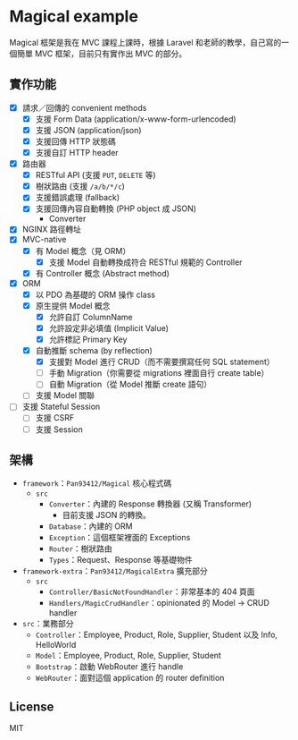# Magical example

Magical 框架是我在 MVC 課程上課時，根據 Laravel 和老師的教學，自己寫的一個簡單 MVC 框架，目前只有實作出 MVC 的部分。

## 實作功能

- [x] 請求／回傳的 convenient methods
  - [x] 支援 Form Data (application/x-www-form-urlencoded)
  - [x] 支援 JSON (application/json)
  - [x] 支援回傳 HTTP 狀態碼
  - [x] 支援自訂 HTTP header
- [x] 路由器
  - [x] RESTful API (支援 `PUT`, `DELETE` 等)
  - [x] 樹狀路由 (支援 `/a/b/*/c`)
  - [x] 支援錯誤處理 (fallback)
  - [x] 支援回傳內容自動轉換 (PHP object 成 JSON)
    - Converter
- [x] NGINX 路徑轉址
- [x] MVC-native
  - [x] 有 Model 概念（見 ORM）
    - [x] 支援 Model 自動轉換成符合 RESTful 規範的 Controller
  - [x] 有 Controller 概念 (Abstract method)
- [x] ORM
  - [x] 以 PDO 為基礎的 ORM 操作 class
  - [x] 原生提供 Model 概念
    - [x] 允許自訂 ColumnName
    - [x] 允許設定非必填值 (Implicit Value)
    - [x] 允許標記 Primary Key
  - [x] 自動推斷 schema (by reflection)
    - [x] 支援對 Model 進行 CRUD（而不需要撰寫任何 SQL statement） 
    - [ ] 手動 Migration（你需要從 migrations 裡面自行 create table）
    - [ ] 自動 Migration（從 Model 推斷 create 語句）
  - [ ] 支援 Model 關聯
- [ ] 支援 Stateful Session
  - [ ] 支援 CSRF
  - [ ] 支援 Session

## 架構

- `framework`：`Pan93412/Magical` 核心程式碼
  - `src`
    - `Converter`：內建的 Response 轉換器 (又稱 Transformer)
      - 目前支援 JSON 的轉換。
    - `Database`：內建的 ORM
    - `Exception`：這個框架裡面的 Exceptions
    - `Router`：樹狀路由
    - `Types`：Request、Response 等基礎物件
- `framework-extra`：`Pan93412/MagicalExtra` 擴充部分
  - `src`
    - `Controller/BasicNotFoundHandler`：非常基本的 404 頁面
    - `Handlers/MagicCrudHandler`：opinionated 的 Model → CRUD handler
- `src`：業務部分
  - `Controller`：Employee, Product, Role, Supplier, Student 以及 Info, HelloWorld
  - `Model`：Employee, Product, Role, Supplier, Student
  - `Bootstrap`：啟動 WebRouter 進行 handle
  - `WebRouter`：面對這個 application 的 router definition

## License

MIT
